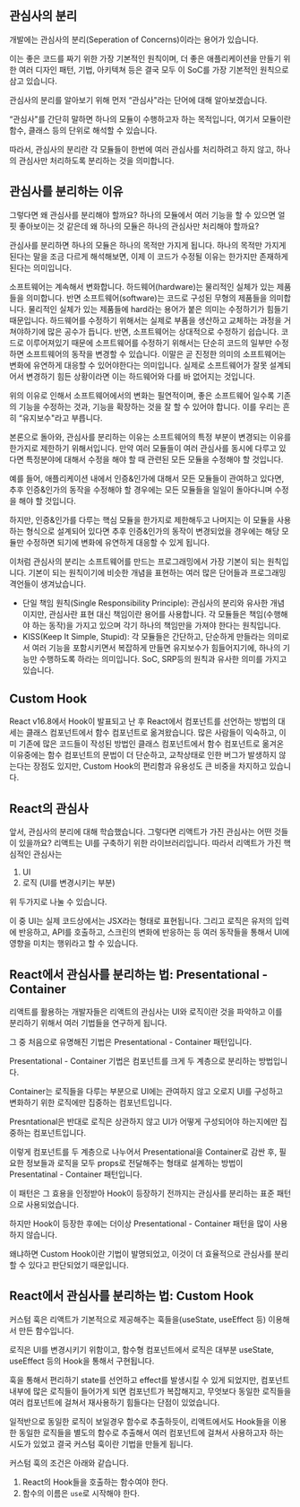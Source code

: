 ## 관심사의 분리

개발에는 관심사의 분리(Seperation of Concerns)이라는 용어가 있습니다.

이는 좋은 코드를 짜기 위한 가장 기본적인 원칙이며, 더 좋은 애플리케이션을 만들기 위한 여러 디자인 패턴, 기법, 아키텍쳐 등은 결국 모두 이 SoC를 가장 기본적인 원칙으로 삼고 있습니다.

관심사의 분리를 알아보기 위해 먼저 “관심사"라는 단어에 대해 알아보겠습니다.

“관심사"를 간단히 말하면 하나의 모듈이 수행하고자 하는 목적입니다, 여기서 모듈이란 함수, 클래스 등의 단위로 해석할 수 있습니다.

따라서, 관심사의 분리란 각 모듈들이 한번에 여러 관심사를 처리하려고 하지 않고, 하나의 관심사만 처리하도록 분리하는 것을 의미합니다.

## 관심사를 분리하는 이유

그렇다면 왜 관심사를 분리해야 할까요? 하나의 모듈에서 여러 기능을 할 수 있으면 얼핏 좋아보이는 것 같은데 왜 하나의 모듈은 하나의 관심사만 처리해야 할까요?

관심사를 분리하면 하나의 모듈은 하나의 목적만 가지게 됩니다. 하나의 목적만 가지게 된다는 말을 조금 다르게 해석해보면, 이제 이 코드가 수정될 이유는 한가지만 존재하게 된다는 의미입니다.

소프트웨어는 계속해서 변화합니다. 하드웨어(hardware)는 물리적인 실체가 있는 제품들을 의미합니다. 반면 소프트웨어(software)는 코드로 구성된 무형의 제품들을 의미합니다. 물리적인 실체가 있는 제품들에 hard라는 용어가 붙은 의미는 수정하기가 힘들기 때문입니다. 하드웨어를 수정하기 위해서는 실제로 부품을 생산하고 교체하는 과정을 거쳐야하기에 많은 공수가 듭니다. 반면, 소프트웨어는 상대적으로 수정하기 쉽습니다. 코드로 이루어져있기 때문에 소프트웨어를 수정하기 위해서는 단순히 코드의 일부만 수정하면 소프트웨어의 동작을 변경할 수 있습니다. 이말은 곧 진정한 의미의 소프트웨어는 변화에 유연하게 대응할 수 있어야한다는 의미입니다. 실제로 소프트웨어가 잘못 설계되어서 변경하기 힘든 상황이라면 이는 하드웨어와 다를 바 없어지는 것입니다.

위의 이유로 인해서 소프트웨어에서의 변화는 필연적이며, 좋은 소프트웨어 일수록 기존의 기능을 수정하는 것과, 기능을 확장하는 것을 잘 할 수 있어야 합니다. 이를 우리는 흔히 “유지보수"라고 부릅니다.

본론으로 돌아와, 관심사를 분리하는 이유는 소프트웨어의 특정 부분이 변경되는 이유를 한가지로 제한하기 위해서입니다. 만약 여러 모듈들이 여러 관심사를 동시에 다루고 있다면 특정분야에 대해서 수정을 해야 할 때 관련된 모든 모듈을 수정해야 할 것입니다.

예를 들어, 애플리케이션 내에서 인증&인가에 대해서 모든 모듈들이 관여하고 있다면, 추후 인증&인가의 동작을 수정해야 할 경우에는 모든 모듈들을 일일이 돌아다니며 수정을 해야 할 것입니다.

하지만, 인증&인가를 다루는 핵심 모듈을 한가지로 제한해두고 나머지는 이 모듈을 사용하는 형식으로 설계되어 있다면 추후 인증&인가의 동작이 변경되었을 경우에는 해당 모듈만 수정하면 되기에 변화에 유연하게 대응할 수 있게 됩니다.

이처럼 관심사의 분리는 소프트웨어를 만드는 프로그래밍에서 가장 기본이 되는 원칙입니다. 기본이 되는 원칙이기에 비슷한 개념을 표현하는 여러 많은 단어들과 프로그래밍 격언들이 생겨났습니다.

- 단일 책임 원칙(Single Responsibility Principle): 관심사의 분리와 유사한 개념이지만, 관심사란 표현 대신 책임이란 용어를 사용합니다. 각 모듈들은 책임(수행해야 하는 동작)을 가지고 있으며 각기 하나의 책임만을 가져야 한다는 원칙입니다.
- KISS(Keep It Simple, Stupid): 각 모듈들은 간단하고, 단순하게 만들라는 의미로서 여러 기능을 포함시키면서 복잡하게 만들면 유지보수가 힘들어지기에, 하나의 기능만 수행하도록 하라는 의미입니다. SoC, SRP등의 원칙과 유사한 의미를 가지고 있습니다.

## Custom Hook

React v16.8에서 Hook이 발표되고 난 후 React에서 컴포넌트를 선언하는 방법의 대세는 클래스 컴포넌트에서 함수 컴포넌트로 옮겨왔습니다. 많은 사람들이 익숙하고, 이미 기존에 많은 코드들이 작성된 방법인 클래스 컴포넌트에서 함수 컴포넌트로 옮겨온 이유중에는 함수 컴포넌트의 문법이 더 단순하고, 교착상태로 인한 버그가 발생하지 않는다는 장점도 있지만, Custom Hook의 편리함과 유용성도 큰 비중을 차지하고 있습니다.

## React의 관심사

앞서, 관심사의 분리에 대해 학습했습니다. 그렇다면 리액트가 가진 관심사는 어떤 것들이 있을까요? 리액트는 UI를 구축하기 위한 라이브러리입니다. 따라서 리액트가 가진 핵심적인 관심사는

1. UI
2. 로직 (UI를 변경시키는 부분)

위 두가지로 나눌 수 있습니다.

이 중 UI는 실제 코드상에서는 JSX라는 형태로 표현됩니다. 그리고 로직은 유저의 입력에 반응하고, API를 호출하고, 스크린의 변화에 반응하는 등 여러 동작들을 통해서 UI에 영향을 미치는 행위라고 할 수 있습니다.

## React에서 관심사를 분리하는 법: Presentational - Container

리액트를 활용하는 개발자들은 리액트의 관심사는 UI와 로직이란 것을 파악하고 이를 분리하기 위해서 여러 기법들을 연구하게 됩니다.

그 중 처음으로 유명해진 기법은 Presentational - Container 패턴입니다.

Presentational - Container 기법은 컴포넌트를 크게 두 계층으로 분리하는 방법입니다.

Container는 로직들을 다루는 부분으로 UI에는 관여하지 않고 오로지 UI를 구성하고 변화하기 위한 로직에만 집중하는 컴포넌트입니다.

Presntational은 반대로 로직은 상관하지 않고 UI가 어떻게 구성되어야 하는지에만 집중하는 컴포넌트입니다.

이렇게 컴포넌트를 두 계층으로 나누어서 Presentational을 Container로 감싼 후, 필요한 정보들과 로직을 모두 props로 전달해주는 형태로 설계하는 방법이 Presentatinal - Container 패턴입니다.

이 패턴은 그 효용을 인정받아 Hook이 등장하기 전까지는 관심사를 분리하는 표준 패턴으로 사용되었습니다.

하지만 Hook이 등장한 후에는 더이상 Presentational - Container 패턴을 많이 사용하지 않습니다.

왜냐하면 Custom Hook이란 기법이 발명되었고, 이것이 더 효율적으로 관심사를 분리할 수 있다고 판단되었기 때문입니다.

## React에서 관심사를 분리하는 법: Custom Hook

커스텀 훅은 리액트가 기본적으로 제공해주는 훅들을(useState, useEffect 등) 이용해서 만든 함수입니다.

로직은 UI를 변경시키기 위함이고, 함수형 컴포넌트에서 로직은 대부분 useState, useEffect 등의 Hook을 통해서 구현됩니다.

훅을 통해서 편리하기 state를 선언하고 effect를 발생시킬 수 있게 되었지만, 컴포넌트 내부에 많은 로직들이 들어가게 되면 컴포넌트가 복잡해지고, 무엇보다 동일한 로직들을 여러 컴포넌트에 걸쳐서 재사용하기 힘들다는 단점이 있었습니다.

일적반으로 동일한 로직이 보일경우 함수로 추출하듯이, 리액트에서도 Hook들을 이용한 동일한 로직들을 별도의 함수로 추출해서 여러 컴포넌트에 걸쳐서 사용하고자 하는 시도가 있었고 결국 커스텀 훅이란 기법을 만들게 됩니다.

커스텀 훅의 조건은 아래와 같습니다.

1. React의 Hook들을 호출하는 함수여야 한다.
2. 함수의 이름은 `use`로 시작해야 한다.
